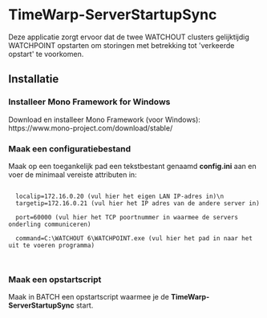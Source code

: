 # TimeWarp-ServerStartupSync

Deze applicatie zorgt ervoor dat de twee WATCHOUT clusters gelijktijdig WATCHPOINT opstarten
om storingen met betrekking tot 'verkeerde opstart' te voorkomen.

<h2>Installatie</h2>

<h3>Installeer Mono Framework for Windows</h3>
Download en installeer Mono Framework (voor Windows):
https://www.mono-project.com/download/stable/

<h3>Maak een configuratiebestand</h3>
Maak op een toegankelijk pad een tekstbestant genaamd <b>config.ini</b> aan en voer
de minimaal vereiste attributen in:<p>

<code>
  localip=172.16.0.20 (vul hier het eigen LAN IP-adres in)\n
  targetip=172.16.0.21 (vul hier het IP adres van de andere server in)<br>
  port=60000 (vul hier het TCP poortnummer in waarmee de servers onderling communiceren)<br>
  command=C:\WATCHOUT 6\WATCHPOINT.exe (vul hier het pad in naar het uit te voeren programma)<br>
  </code>
  <p>

<h3>Maak een opstartscript</h3>
Maak in BATCH een opstartscript waarmee je de <b>TimeWarp-ServerStartupSync</b> start.
